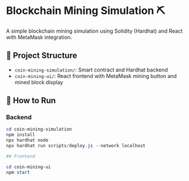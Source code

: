 # Blockchain Mining Simulation ⛏️

A simple blockchain mining simulation using Solidity (Hardhat) and React with MetaMask integration.

## 📁 Project Structure
- `coin-mining-simulation/`: Smart contract and Hardhat backend
- `coin-mining-ui/`: React frontend with MetaMask mining button and mined block display

## 🚀 How to Run

### Backend

```powershell
cd coin-mining-simulation
npm install
npx hardhat node
npx hardhat run scripts/deploy.js --network localhost

## Frontend

cd coin-mining-ui
npm start
